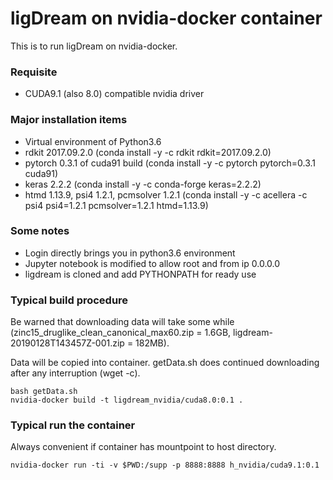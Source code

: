# ligDream on nvidia-docker container

This is to run ligDream on nvidia-docker.

### Requisite

- CUDA9.1 (also 8.0) compatible nvidia driver

### Major installation items

- Virtual environment of Python3.6
- rdkit 2017.09.2.0 (conda install -y -c rdkit rdkit=2017.09.2.0)
- pytorch 0.3.1 of cuda91 build (conda install -y -c pytorch pytorch=0.3.1 cuda91)
- keras 2.2.2 (conda install -y -c conda-forge keras=2.2.2)
- htmd 1.13.9, psi4 1.2.1, pcmsolver 1.2.1 (conda install -y -c acellera -c psi4 psi4=1.2.1 pcmsolver=1.2.1 htmd=1.13.9)

### Some notes

- Login directly brings you in python3.6 environment
- Jupyter notebook is modified to allow root and from ip 0.0.0.0
- ligdream is cloned and add PYTHONPATH for ready use

### Typical build procedure

Be warned that downloading data will take some while (zinc15_druglike_clean_canonical_max60.zip = 1.6GB, ligdream-20190128T143457Z-001.zip = 182MB).

Data will be copied into container. getData.sh does continued downloading after any interruption (wget -c).

```
bash getData.sh
nvidia-docker build -t ligdream_nvidia/cuda8.0:0.1 .
```

### Typical run the container

Always convenient if container has mountpoint to host directory.

```
nvidia-docker run -ti -v $PWD:/supp -p 8888:8888 h_nvidia/cuda9.1:0.1
```
